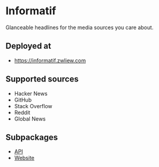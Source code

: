 # Informatif

Glanceable headlines for the media sources you care about.

## Deployed at

- https://informatif.zwliew.com

## Supported sources

- Hacker News
- GitHub
- Stack Overflow
- Reddit
- Global News

## Subpackages

- [API](api)
- [Website](website)
